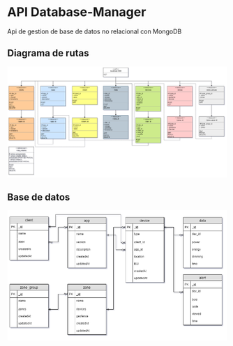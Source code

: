 # API Database-Manager
Api de gestion de base de datos no relacional con MongoDB

## Diagrama de rutas
![Diagrama](docs/diagrams/Routes-Diagram.png)

## Base de datos
![Diagrama](docs/diagrams/DB-Diagram.png)
